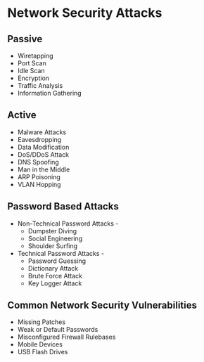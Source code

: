 # Network Security Attacks
## Passive
  - Wiretapping
  - Port Scan
  - Idle Scan
  - Encryption
  - Traffic Analysis
  - Information Gathering
 
## Active
  - Malware Attacks
  - Eavesdropping
  - Data Modification
  - DoS/DDoS Attack
  - DNS Spoofing
  - Man in the Middle
  - ARP Poisoning
  - VLAN Hopping
  
 ## Password Based Attacks
  * Non-Technical Password Attacks -
     - Dumpster Diving
     - Social Engineering
     - Shoulder Surfing
  * Technical Password Attacks -
     - Password Guessing
     - Dictionary Attack
     - Brute Force Attack
     - Key Logger Attack
     
## Common Network Security Vulnerabilities
  - Missing Patches
  - Weak or Default Passwords
  - Misconfigured Firewall Rulebases
  - Mobile Devices
  - USB Flash Drives





